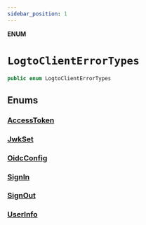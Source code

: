 ```yaml
---
sidebar_position: 1
---
```


**ENUM**

# `LogtoClientErrorTypes`

```swift
public enum LogtoClientErrorTypes
```

## Enums

### [AccessToken](LogtoClientErrorTypes.AccessToken.md)

### [JwkSet](LogtoClientErrorTypes.JwkSet.md)

### [OidcConfig](LogtoClientErrorTypes.OidcConfig.md)

### [SignIn](LogtoClientErrorTypes.SignIn.md)

### [SignOut](LogtoClientErrorTypes.SignOut.md)

### [UserInfo](LogtoClientErrorTypes.UserInfo.md)
